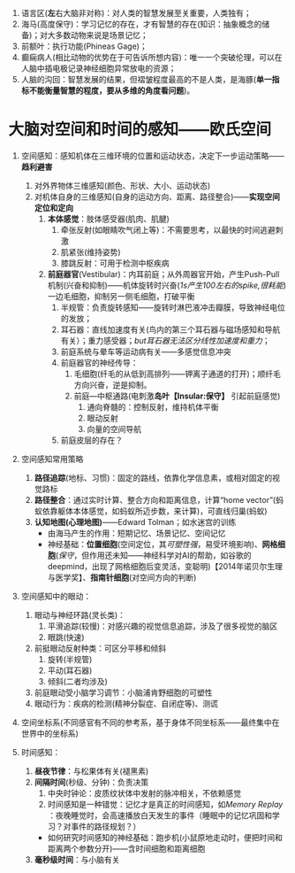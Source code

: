 1. 语言区(**左**右大脑非对称)：对人类的智慧发展至关重要，人类独有；
2. 海马(高度保守)：学习记忆的存在，才有智慧的存在(知识：抽象概念的储备)；对大多数动物来说是场景记忆；
3. 前额叶：执行功能(Phineas Gage)；
4. 癫痫病人(相比动物的优势在于可告诉所想内容)：唯一一个突破伦理，可以在人脑中插电极记录神经细胞异常放电的资源；
5. 人脑的沟回：智慧发展的结果，但褶皱程度最高的不是人类，是海豚(**单一指标不能衡量智慧的程度，要从多维的角度看问题**)。

# 大脑对空间和时间的感知——欧氏空间
1. 空间感知：感知机体在三维环境的位置和运动状态，决定下一步运动策略——**趋利避害**
	1. 对外界物体三维感知(颜色、形状、大小、运动状态)
	2. 对机体自身的三维感知(自身的运动方向、距离、路径整合)——**实现空间定位和定向**
		1. **本体感觉**：肢体感受器(肌肉、肌腱)
			1. 牵张反射(如眼睛吹气闭上等)：不需要思考，以最快的时间逃避刺激
			2. 肌紧张(维持姿势)
			3. 膝跳反射：可用于检测中枢疾病
		2. **前庭器官**(Vestibular)：内耳前庭；从外周器官开始，产生Push-Pull机制(兴奋和抑制)——机体旋转时兴奋(*1s产生100左右的spike,很耗能*)一边毛细胞，抑制另一侧毛细胞，打破平衡
			1. 半规管：负责旋转感知——旋转时淋巴液冲击瓣膜，导致神经电位的发放；
			2. 耳石器：直线加速度有关(鸟内的第三个耳石器与磁场感知和导航有关）；重力感受器；*but耳石器无法区分线性加速度和重力*；
			3. 前庭系统与晕车等运动病有关——多感觉信息冲突
			4. 前庭器官的神经传导：
				1. 毛细胞(纤毛的从低到高排列——钾离子通道的打开)；顺纤毛方向兴奋，逆是抑制。
				2. 前庭—中枢通路(电刺激**岛叶【Insular:保守】** 引起前庭感觉)
					1. 通向脊髓的：控制反射，维持机体平衡
					2. 眼动反射
					3. 向量的空间导航
			5. 前庭皮层的存在？
2. 空间感知常用策略
	1. **路径追踪**(地标、习惯)：固定的路线，依靠化学信息素，或相对固定的视觉路标
	2. **路径整合**：通过实时计算、整合方向和距离信息，计算“home vector”(蚂蚁依靠躯体本体感觉，如蚂蚁所迈步数，来计算)，可直线归巢(蚂蚁)
	3. **认知地图(心理地图)**——Edward Tolman；如水迷宫的训练
		* 由海马产生的作用：短期记忆、场景记忆、空间记忆
		* 神经基础：**位置细胞**(空间定位，其*可塑性强*，易受环境影响)、**网格细胞**(*保守*，但作用还未知——神经科学对AI的帮助，如谷歌的deepmind，出现了网格细胞后变灵活，变聪明)【2014年诺贝尔生理与医学奖】、**指南针细胞**(对空间方向的判断)

3. 空间感知中的眼动：
	1. 眼动与神经环路(灵长类)：
		1. 平滑追踪(较慢)：对感兴趣的视觉信息追踪，涉及了很多视觉的脑区
		2. 眼跳(快速)
	2. 前挺眼动反射种类：可区分平移和倾斜
		1. 旋转(半规管)
		2. 平动(耳石器)
		3. 倾斜(二者均涉及)
	3. 前庭眼动受小脑学习调节：小脑浦肯野细胞的可塑性
	4. 眼动行为：疾病的检测(精神分裂症、自闭症等)、测谎

4. 空间坐标系(不同感官有不同的参考系，基于身体不同坐标系——最终集中在世界中的坐标系)

5. 时间感知：
	1. **昼夜节律**：与松果体有关(褪黑素)
	1. **间隔时间**(秒级、分钟)：负责决策
		1. 中央时钟论：皮质纹状体中发射的脉冲相关，不依赖感觉
		2. 时间感知是一种错觉：记忆才是真正的时间感知，如*Memory Replay* ：夜晚睡觉时，会高速播放白天发生的事件（睡眠中的记忆巩固和学习？对事件的路径规划？）
		* 如何研究时间感知的神经基础：跑步机(小鼠原地走动时，便把时间和距离两个参数分开)——含时间细胞和距离细胞
	2. **毫秒级时间**：与小脑有关
